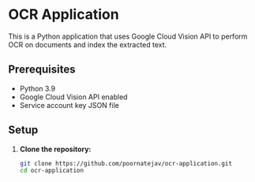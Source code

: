 # OCR Application

This is a Python application that uses Google Cloud Vision API to perform OCR on documents and index the extracted text.

## Prerequisites

- Python 3.9
- Google Cloud Vision API enabled
- Service account key JSON file

## Setup

1. **Clone the repository:**
   ```bash
   git clone https://github.com/poornatejav/ocr-application.git
   cd ocr-application
